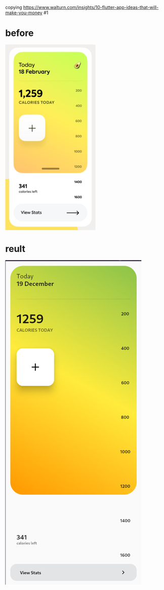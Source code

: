 copying https://www.walturn.com/insights/10-flutter-app-ideas-that-will-make-you-money #1

# before 

![before|300](before.png)

# reult

![after|300](res.png)